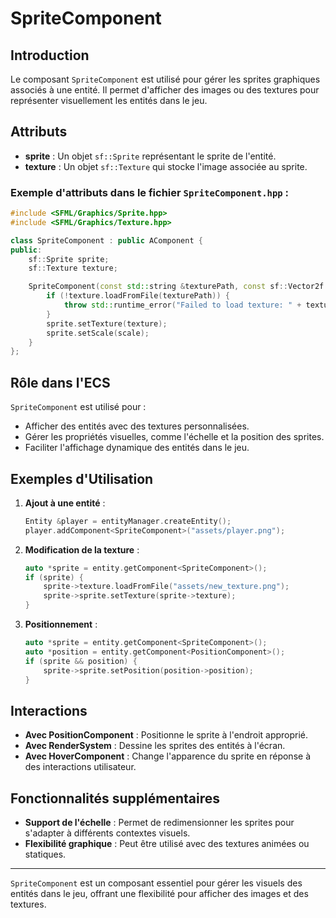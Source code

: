 # SpriteComponent

## Introduction

Le composant `SpriteComponent` est utilisé pour gérer les sprites graphiques associés à une entité. Il permet d'afficher des images ou des textures pour représenter visuellement les entités dans le jeu.

## Attributs

- **sprite** : Un objet `sf::Sprite` représentant le sprite de l'entité.
- **texture** : Un objet `sf::Texture` qui stocke l'image associée au sprite.

### Exemple d'attributs dans le fichier `SpriteComponent.hpp` :

```cpp
#include <SFML/Graphics/Sprite.hpp>
#include <SFML/Graphics/Texture.hpp>

class SpriteComponent : public AComponent {
public:
    sf::Sprite sprite;
    sf::Texture texture;

    SpriteComponent(const std::string &texturePath, const sf::Vector2f &scale = sf::Vector2f(1.0f, 1.0f)) {
        if (!texture.loadFromFile(texturePath)) {
            throw std::runtime_error("Failed to load texture: " + texturePath);
        }
        sprite.setTexture(texture);
        sprite.setScale(scale);
    }
};
```

## Rôle dans l'ECS

`SpriteComponent` est utilisé pour :

- Afficher des entités avec des textures personnalisées.
- Gérer les propriétés visuelles, comme l'échelle et la position des sprites.
- Faciliter l'affichage dynamique des entités dans le jeu.

## Exemples d'Utilisation

1. **Ajout à une entité** :
   ```cpp
   Entity &player = entityManager.createEntity();
   player.addComponent<SpriteComponent>("assets/player.png");
   ```

2. **Modification de la texture** :
   ```cpp
   auto *sprite = entity.getComponent<SpriteComponent>();
   if (sprite) {
       sprite->texture.loadFromFile("assets/new_texture.png");
       sprite->sprite.setTexture(sprite->texture);
   }
   ```

3. **Positionnement** :
   ```cpp
   auto *sprite = entity.getComponent<SpriteComponent>();
   auto *position = entity.getComponent<PositionComponent>();
   if (sprite && position) {
       sprite->sprite.setPosition(position->position);
   }
   ```

## Interactions

- **Avec PositionComponent** : Positionne le sprite à l'endroit approprié.
- **Avec RenderSystem** : Dessine les sprites des entités à l'écran.
- **Avec HoverComponent** : Change l'apparence du sprite en réponse à des interactions utilisateur.

## Fonctionnalités supplémentaires

- **Support de l'échelle** : Permet de redimensionner les sprites pour s'adapter à différents contextes visuels.
- **Flexibilité graphique** : Peut être utilisé avec des textures animées ou statiques.

---

`SpriteComponent` est un composant essentiel pour gérer les visuels des entités dans le jeu, offrant une flexibilité pour afficher des images et des textures.

